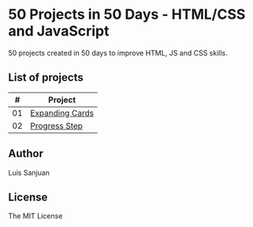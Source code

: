 # 50 Projects in 50 Days - HTML/CSS and JavaScript

50 projects created in 50 days to improve HTML, JS and CSS skills.

## List of projects

|  #  | Project                                                                                                                     |
| :-: | --------------------------------------------------------------------------------------------------------------------------- |
| 01  | [Expanding Cards](https://github.com/luiscode92/50projects50days/tree/master/expanding-cards)                             |
| 02  | [Progress Step](https://github.com/luiscode92/50projects50days/tree/master/progress-step)                             |

## Author 

Luis Sanjuan

## License

The MIT License

